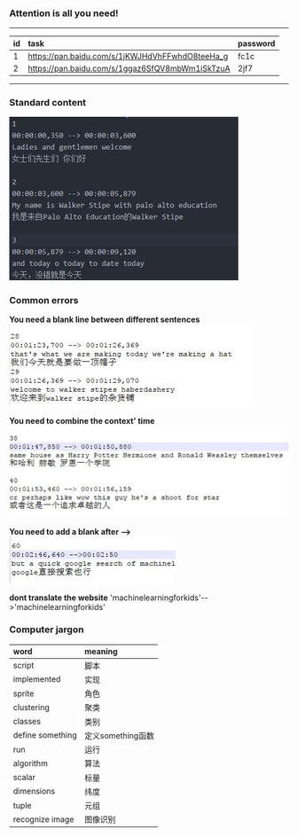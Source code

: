 ### Attention is all you need!

----------

id|task|password
:-----|:------|:-------
 1|https://pan.baidu.com/s/1jKWJHdVhFFwhdO8teeHa_g|fc1c
 2|https://pan.baidu.com/s/1ggaz6SfQV8mbWm1iSkTzuA|2jf7
----------

### Standard content
![Right fromat](/Image/right.png)

### Common errors
>  
**You need  a blank line between different sentences**  
![Error image](/Image/error1.jpg)

>  
**You need to combine the context' time**  
![Error image](/Image/error3.jpg)

> 
**You need to add a blank after -->**  
![Right image](/Image/error4.jpg)

> 
**dont translate the website**
'machinelearningforkids'-->'machinelearningforkids'



### Computer jargon

word | meaning
:----|:---
script|脚本
implemented|实现
sprite|角色
clustering|聚类
classes|类别
define something|定义something函数
run|运行
algorithm|算法
scalar|标量
dimensions|纬度
tuple|元组
recognize image|图像识别
